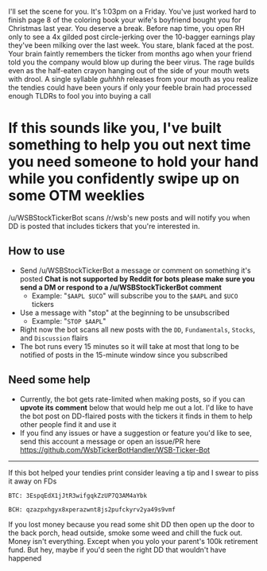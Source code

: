 I'll set the scene for you. It's 1:03pm on a Friday. You've just worked hard to finish page 8 of the coloring book your wife's boyfriend bought you for Christmas last year. You deserve a break. Before nap time, you open RH only to see a 4x gilded post circle-jerking over the 10-bagger earnings play they've been milking over the last week. You stare, blank faced at the post. Your brain faintly remembers the ticker from months ago when your friend told you the company would blow up during the beer virus. The rage builds even as the half-eaten crayon hanging out of the side of your mouth wets with drool. A single syllable _guhhhh_ releases from your mouth as you realize the tendies could have been yours if only your feeble brain had processed enough TLDRs to fool you into buying a call


# If this sounds like you, I've built something to help you out next time you need someone to hold your hand while you confidently swipe up on some OTM weeklies

/u/WSBStockTickerBot scans /r/wsb's new posts and will notify you when DD is posted that includes tickers that you're interested in.

## How to use
* Send /u/WSBStockTickerBot a message or comment on something it's posted **Chat is not supported by Reddit for bots please make sure you send a DM or respond to a /u/WSBStockTickerBot comment**
  * Example: "`$AAPL $UCO`" will subscribe you to the `$AAPL` and `$UCO` tickers
* Use a message with "stop" at the beginning to be unsubscribed
  * Example: "`STOP $AAPL`"
* Right now the bot scans all new posts with the `DD`, `Fundamentals`, `Stocks`, and `Discussion` flairs
* The bot runs every 15 minutes so it will take at most that long to be notified of posts in the 15-minute window since you subscribed

## Need some help
* Currently, the bot gets rate-limited when making posts, so if you can **upvote its comment** below that would help me out a lot. I'd like to have the bot post on DD-flaired posts with the tickers it finds in them to help other people find it and use it
* If you find any issues or have a suggestion or feature you'd like to see, send this account a message or open an issue/PR here https://github.com/WsbTickerBotHandler/WSB-Ticker-Bot

---

If this bot helped your tendies print consider leaving a tip and I swear to piss it away on FDs

`BTC: 3EspqEdX1jJtR3wifgqkZzUP7Q3AM4aYbk`

`BCH: qzazpxhgyx8xperazwnt8js2pufckyrv2ya49s9vmf`

If you lost money because you read some shit DD then open up the door to the back porch, head outside, smoke some weed and chill the fuck out. Money isn't everything. Except when you yolo your parent's 100k retirement fund. But hey, maybe if you'd seen the right DD that wouldn't have happened

